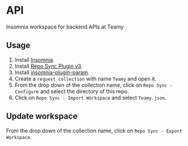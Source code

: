 # API
Insomnia workspace for backend APIs at Teamy

## Usage
1. Install [Insomnia](https://insomnia.rest/download).
1. Install [Repo Sync Plugin v3](https://insomnia.rest/plugins/insomnia-plugin-repo-sync-3).
1. Install [insomnia-plugin-param](insomnia-plugins/param).
1. Create a `request collection` with name `Teamy` and open it.
1. From the drop down of the collection name, click on `Repo Sync - Configure` and
select the directory of this repo.
1. Click on `Repo Sync - Import Workspace` and select `Teamy.json`.

## Update workspace
From the drop down of the collection name, click on `Repo Sync - Export Workspace`.